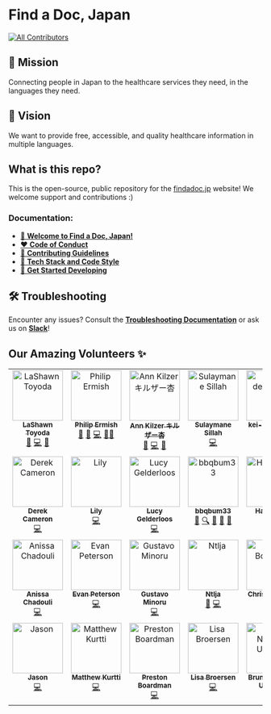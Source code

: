 # Find a Doc, Japan

[![All Contributors](https://img.shields.io/github/all-contributors/ourjapanlife/findadoc-web?color=ee8449&style=for-the-badge)](#contributors)

## 🧭 Mission

Connecting people in Japan to the healthcare services they need, in the languages they need.

## 🔭 Vision

We want to provide free, accessible, and quality healthcare information in multiple languages.

## What is this repo?

This is the open-source, public repository for the [findadoc.jp](https://findadoc.jp) website! We welcome support and contributions :)

### Documentation:
- [📒 **Welcome to Find a Doc, Japan!**](https://documentation.findadoc.jp/development)
- [❤️ **Code of Conduct**](./CODE_OF_CONDUCT.md)
- [🤝 **Contributing Guidelines**](./CONTRIBUTING.md)
- [🔧 **Tech Stack and Code Style**](https://documentation.findadoc.jp/development/start-coding/overview)
- [🚀 **Get Started Developing**](https://documentation.findadoc.jp/development/start-coding/getting-the-code-running)


## 🛠️ Troubleshooting
Encounter any issues?
Consult the **[Troubleshooting Documentation](https://documentation.findadoc.jp/development/start-coding/troubleshooting)** or ask us on **[Slack](https://find-a-doc.slack.com/join/shared_invite/zt-2lb3j2t1z-O9F4thzcFktqsIXNzzjzHw#/shared-invite/email)**!


## Our Amazing Volunteers ✨

<!-- ALL-CONTRIBUTORS-LIST:START - Do not remove or modify this section -->
<!-- prettier-ignore-start -->
<!-- markdownlint-disable -->
<table>
  <tbody>
    <tr>
      <td align="center" valign="top" width="14.28%"><a href="http://theyokohamalife.com"><img src="https://avatars.githubusercontent.com/u/31802656?v=4?s=100" width="100px;" alt="LaShawn Toyoda"/><br /><sub><b>LaShawn Toyoda</b></sub></a><br /><a href="#ideas-theyokohamalife" title="Ideas, Planning, & Feedback">🤔</a> <a href="https://github.com/ourjapanlife/findadoc-web/commits?author=theyokohamalife" title="Code">💻</a> <a href="#promotion-theyokohamalife" title="Promotion">📣</a></td>
      <td align="center" valign="top" width="14.28%"><a href="http://www.philipermish.com"><img src="https://avatars.githubusercontent.com/u/4411499?v=4?s=100" width="100px;" alt="Philip Ermish"/><br /><sub><b>Philip Ermish</b></sub></a><br /><a href="#ideas-ermish" title="Ideas, Planning, & Feedback">🤔</a> <a href="https://github.com/ourjapanlife/findadoc-web/pulls?q=is%3Apr+reviewed-by%3Aermish" title="Reviewed Pull Requests">👀</a> <a href="https://github.com/ourjapanlife/findadoc-web/commits?author=ermish" title="Code">💻</a> <a href="#mentoring-ermish" title="Mentoring">🧑‍🏫</a></td>
      <td align="center" valign="top" width="14.28%"><a href="http://www.annkilzer.net/"><img src="https://avatars.githubusercontent.com/u/4602369?v=4?s=100" width="100px;" alt="Ann Kilzer キルザー杏"/><br /><sub><b>Ann Kilzer キルザー杏</b></sub></a><br /><a href="https://github.com/ourjapanlife/findadoc-web/commits?author=ann-kilzer" title="Documentation">📖</a> <a href="https://github.com/ourjapanlife/findadoc-web/commits?author=ann-kilzer" title="Code">💻</a> <a href="#projectManagement-ann-kilzer" title="Project Management">📆</a></td>
      <td align="center" valign="top" width="14.28%"><a href="http://sulaymanesillah.netlify.app"><img src="https://avatars.githubusercontent.com/u/99618731?v=4?s=100" width="100px;" alt="Sulaymane Sillah"/><br /><sub><b>Sulaymane Sillah</b></sub></a><br /><a href="https://github.com/ourjapanlife/findadoc-web/commits?author=Tch4lla" title="Code">💻</a></td>
      <td align="center" valign="top" width="14.28%"><a href="https://github.com/kei-design-jp"><img src="https://avatars.githubusercontent.com/u/72494066?v=4?s=100" width="100px;" alt="kei-design-jp"/><br /><sub><b>kei-design-jp</b></sub></a><br /><a href="#design-kei-design-jp" title="Design">🎨</a></td>
      <td align="center" valign="top" width="14.28%"><a href="https://github.com/nasiranebi914"><img src="https://avatars.githubusercontent.com/u/72615859?v=4?s=100" width="100px;" alt="Nasira Nebi"/><br /><sub><b>Nasira Nebi</b></sub></a><br /><a href="https://github.com/ourjapanlife/findadoc-web/commits?author=nasiranebi914" title="Code">💻</a></td>
      <td align="center" valign="top" width="14.28%"><a href="https://github.com/RageZBla"><img src="https://avatars.githubusercontent.com/u/1196871?v=4?s=100" width="100px;" alt="Olivier Lechevalier"/><br /><sub><b>Olivier Lechevalier</b></sub></a><br /><a href="https://github.com/ourjapanlife/findadoc-web/commits?author=RageZBla" title="Code">💻</a></td>
    </tr>
    <tr>
      <td align="center" valign="top" width="14.28%"><a href="https://github.com/deek87"><img src="https://avatars.githubusercontent.com/u/23059797?v=4?s=100" width="100px;" alt="Derek Cameron"/><br /><sub><b>Derek Cameron</b></sub></a><br /><a href="https://github.com/ourjapanlife/findadoc-web/commits?author=deek87" title="Code">💻</a></td>
      <td align="center" valign="top" width="14.28%"><a href="https://github.com/Kumaguro3"><img src="https://avatars.githubusercontent.com/u/82785482?v=4?s=100" width="100px;" alt="Lily"/><br /><sub><b>Lily</b></sub></a><br /><a href="https://github.com/ourjapanlife/findadoc-web/commits?author=Kumaguro3" title="Code">💻</a></td>
      <td align="center" valign="top" width="14.28%"><a href="https://github.com/lucy-gelderloos"><img src="https://avatars.githubusercontent.com/u/68394281?v=4?s=100" width="100px;" alt="Lucy Gelderloos"/><br /><sub><b>Lucy Gelderloos</b></sub></a><br /><a href="https://github.com/ourjapanlife/findadoc-web/commits?author=lucy-gelderloos" title="Code">💻</a></td>
      <td align="center" valign="top" width="14.28%"><a href="https://github.com/bbqbum33"><img src="https://avatars.githubusercontent.com/u/87373820?v=4?s=100" width="100px;" alt="bbqbum33"/><br /><sub><b>bbqbum33</b></sub></a><br /><a href="#business-bbqbum33" title="Business development">💼</a> <a href="#fundingFinding-bbqbum33" title="Funding Finding">🔍</a> <a href="#ideas-bbqbum33" title="Ideas, Planning, & Feedback">🤔</a> <a href="#research-bbqbum33" title="Research">🔬</a> <a href="#talk-bbqbum33" title="Talks">📢</a></td>
      <td align="center" valign="top" width="14.28%"><a href="https://github.com/Haruno10"><img src="https://avatars.githubusercontent.com/u/125802494?v=4?s=100" width="100px;" alt="Haruno10"/><br /><sub><b>Haruno10</b></sub></a><br /><a href="#ideas-Haruno10" title="Ideas, Planning, & Feedback">🤔</a></td>
      <td align="center" valign="top" width="14.28%"><a href="https://github.com/Aya-Yumino"><img src="https://avatars.githubusercontent.com/u/126957811?v=4?s=100" width="100px;" alt="Aya-Yumino"/><br /><sub><b>Aya-Yumino</b></sub></a><br /><a href="#research-Aya-Yumino" title="Research">🔬</a> <a href="#ideas-Aya-Yumino" title="Ideas, Planning, & Feedback">🤔</a></td>
      <td align="center" valign="top" width="14.28%"><a href="https://github.com/NabbeunNabi"><img src="https://avatars.githubusercontent.com/u/124335161?v=4?s=100" width="100px;" alt="William Brammer"/><br /><sub><b>William Brammer</b></sub></a><br /><a href="https://github.com/ourjapanlife/findadoc-web/commits?author=NabbeunNabi" title="Code">💻</a></td>
    </tr>
    <tr>
      <td align="center" valign="top" width="14.28%"><a href="https://github.com/Anissa3005"><img src="https://avatars.githubusercontent.com/u/114712265?v=4?s=100" width="100px;" alt="Anissa Chadouli"/><br /><sub><b>Anissa Chadouli</b></sub></a><br /><a href="https://github.com/ourjapanlife/findadoc-web/commits?author=Anissa3005" title="Code">💻</a></td>
      <td align="center" valign="top" width="14.28%"><a href="https://github.com/evan-desu"><img src="https://avatars.githubusercontent.com/u/86333067?v=4?s=100" width="100px;" alt="Evan Peterson"/><br /><sub><b>Evan Peterson</b></sub></a><br /><a href="https://github.com/ourjapanlife/findadoc-web/commits?author=evan-desu" title="Code">💻</a></td>
      <td align="center" valign="top" width="14.28%"><a href="https://github.com/gminetoma"><img src="https://avatars.githubusercontent.com/u/73707876?v=4?s=100" width="100px;" alt="Gustavo Minoru"/><br /><sub><b>Gustavo Minoru</b></sub></a><br /><a href="https://github.com/ourjapanlife/findadoc-web/commits?author=gminetoma" title="Code">💻</a></td>
      <td align="center" valign="top" width="14.28%"><a href="https://github.com/Ntlja"><img src="https://avatars.githubusercontent.com/u/39023563?v=4?s=100" width="100px;" alt="Ntlja"/><br /><sub><b>Ntlja</b></sub></a><br /><a href="#design-Ntlja" title="Design">🎨</a> <a href="https://github.com/ourjapanlife/findadoc-web/commits?author=Ntlja" title="Code">💻</a></td>
      <td align="center" valign="top" width="14.28%"><a href="https://github.com/ProgressChris88"><img src="https://avatars.githubusercontent.com/u/117893544?v=4?s=100" width="100px;" alt="Chris Bowman"/><br /><sub><b>Chris Bowman</b></sub></a><br /><a href="https://github.com/ourjapanlife/findadoc-web/commits?author=ProgressChris88" title="Code">💻</a></td>
      <td align="center" valign="top" width="14.28%"><a href="http://www.squareonejapan.com"><img src="https://avatars.githubusercontent.com/u/151515133?v=4?s=100" width="100px;" alt="Matt Keighley"/><br /><sub><b>Matt Keighley</b></sub></a><br /><a href="https://github.com/ourjapanlife/findadoc-web/commits?author=ShizuokaTerrier" title="Code">💻</a></td>
      <td align="center" valign="top" width="14.28%"><a href="https://github.com/Ghezz9"><img src="https://avatars.githubusercontent.com/u/177678145?v=4?s=100" width="100px;" alt="Davide Ghezzo"/><br /><sub><b>Davide Ghezzo</b></sub></a><br /><a href="https://github.com/ourjapanlife/findadoc-web/commits?author=Ghezz9" title="Code">💻</a></td>
    </tr>
    <tr>
      <td align="center" valign="top" width="14.28%"><a href="https://github.com/ConwayDecker"><img src="https://avatars.githubusercontent.com/u/171483356?v=4?s=100" width="100px;" alt="Jason"/><br /><sub><b>Jason</b></sub></a><br /><a href="https://github.com/ourjapanlife/findadoc-web/commits?author=ConwayDecker" title="Code">💻</a></td>
      <td align="center" valign="top" width="14.28%"><a href="https://github.com/matthewkurtti"><img src="https://avatars.githubusercontent.com/u/29577421?v=4?s=100" width="100px;" alt="Matthew Kurtti"/><br /><sub><b>Matthew Kurtti</b></sub></a><br /><a href="https://github.com/ourjapanlife/findadoc-web/commits?author=matthewkurtti" title="Code">💻</a></td>
      <td align="center" valign="top" width="14.28%"><a href="https://github.com/prestonb91"><img src="https://avatars.githubusercontent.com/u/77235430?v=4?s=100" width="100px;" alt="Preston Boardman"/><br /><sub><b>Preston Boardman</b></sub></a><br /><a href="https://github.com/ourjapanlife/findadoc-web/commits?author=prestonb91" title="Code">💻</a></td>
      <td align="center" valign="top" width="14.28%"><a href="https://github.com/ljbroersen"><img src="https://avatars.githubusercontent.com/u/62942462?v=4?s=100" width="100px;" alt="Lisa Broersen"/><br /><sub><b>Lisa Broersen</b></sub></a><br /><a href="https://github.com/ourjapanlife/findadoc-web/commits?author=ljbroersen" title="Code">💻</a></td>
      <td align="center" valign="top" width="14.28%"><a href="https://github.com/bnogimauemura"><img src="https://avatars.githubusercontent.com/u/186167453?v=4?s=100" width="100px;" alt="Bruno Nogima Uemura"/><br /><sub><b>Bruno Nogima Uemura</b></sub></a><br /><a href="https://github.com/ourjapanlife/findadoc-web/commits?author=bnogimauemura" title="Code">💻</a></td>
    </tr>
  </tbody>
</table>

<!-- markdownlint-restore -->
<!-- prettier-ignore-end -->

<!-- ALL-CONTRIBUTORS-LIST:END -->

